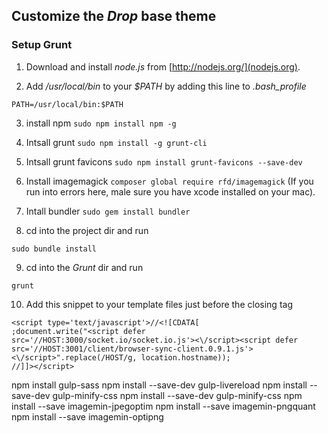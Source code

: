 ## Customize the *Drop* base theme

### Setup Grunt

1. Download and install *node.js* from [http://nodejs.org/](nodejs.org).

2. Add */usr/local/bin* to your *$PATH* by adding this line to *.bash_profile*
 
 ```
PATH=/usr/local/bin:$PATH
```

3. install npm
`sudo npm install npm -g`

4. Intsall grunt
`sudo npm install -g grunt-cli`

5. Intsall grunt favicons
`sudo npm install grunt-favicons --save-dev`

6. Install imagemagick
`composer global require rfd/imagemagick`
 (If you run into errors here, male sure you have xcode installed on your mac).

7. Intall bundler
`sudo gem install bundler`

8. cd into the project dir and run

`sudo bundle install`

9. cd into the *Grunt* dir and run

`grunt`

10. Add this snippet to your template files just before the closing *<body>* tag

 ```
<script type='text/javascript'>//<![CDATA[
;document.write("<script defer src='//HOST:3000/socket.io/socket.io.js'><\/script><script defer src='//HOST:3001/client/browser-sync-client.0.9.1.js'><\/script>".replace(/HOST/g, location.hostname));
//]]></script>
 ```

npm install gulp-sass
npm install --save-dev gulp-livereload
npm install --save-dev gulp-minify-css
npm install --save-dev gulp-minify-css
npm install --save imagemin-jpegoptim
npm install --save imagemin-pngquant
npm install --save imagemin-optipng
